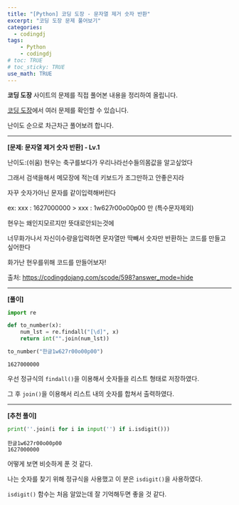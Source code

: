 ```yaml
---
title: "[Python] 코딩 도장 - 문자열 제거 숫자 반환"
excerpt: "코딩 도장 문제 풀어보기"
categories: 
  - codingdj
tags: 
    - Python
    - codingdj
# toc: TRUE
# toc_sticky: TRUE
use_math: TRUE
---
```


**코딩 도장** 사이트의 문제를 직접 풀어본 내용을 정리하여 올립니다.

[코딩 도장](https://codingdojang.com/)에서 여러 문제를 확인할 수 있습니다.

난이도 순으로 차근차근 풀어보려 합니다.

---

**[문제: 문자열 제거 숫자 반환] - Lv.1**

난이도:(쉬움) 현우는 축구를보다가 우리나라선수들의몸값을 알고싶었다

그래서 검색을해서 메모장에 적는데 키보드가 조그만하고 안좋은지라

자꾸 숫자가아닌 문자를 같이입력해버린다

ex: xxx : 1627000000 > xxx : 1w627r00o00p00 만 (특수문자제외)

현우는 왜인지모르지만 뜻대로안되는것에

너무화가나서 자신이수량을입력하면 문자열만 딱빼서 숫자만 반환하는 코드를 만들고싶어한다

화가난 현우를위해 코드를 만들어보자!

출처: <https://codingdojang.com/scode/598?answer_mode=hide>

---

**[풀이]**


```python
import re

def to_number(x):
    num_lst = re.findall("[\d]", x)
    return int("".join(num_lst))

to_number("한글1w627r00o00p00")
```




    1627000000



우선 정규식의 `findall()`을 이용해서 숫자들을 리스트 형태로 저장하였다.

그 후 `join()`을 이용해서 리스트 내의 숫자를 합쳐서 출력하였다.

---

**[추천 풀이]**


```python
print(''.join(i for i in input('') if i.isdigit()))
```

    한글1w627r00o00p00
    1627000000
    

어떻게 보면 비슷하게 푼 것 같다.

나는 숫자를 찾기 위해 정규식을 사용했고 이 분은 `isdigit()`을 사용하였다.

`isdigit()` 함수는 처음 알았는데 잘 기억해두면 좋을 것 같다.
